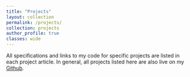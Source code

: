 ```yaml
---
title: "Projects"
layout: collection
permalink: /projects/
collection: projects
author_profile: true
classes: wide
---
```


All specifications and links to my code for specific projects are listed in each project article. In general, all projects listed here are also live on my [Github](https://github.com/cjabplanalp).
